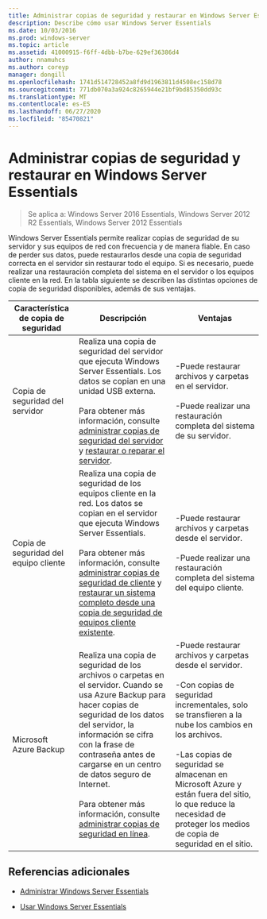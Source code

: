 ```yaml
---
title: Administrar copias de seguridad y restaurar en Windows Server Essentials
description: Describe cómo usar Windows Server Essentials
ms.date: 10/03/2016
ms.prod: windows-server
ms.topic: article
ms.assetid: 41000915-f6ff-4dbb-b7be-629ef36386d4
author: nnamuhcs
ms.author: coreyp
manager: dongill
ms.openlocfilehash: 1741d514728452a8fd9d1963811d4508ec158d78
ms.sourcegitcommit: 771db070a3a924c8265944e21bf9bd85350dd93c
ms.translationtype: MT
ms.contentlocale: es-ES
ms.lasthandoff: 06/27/2020
ms.locfileid: "85470821"
---
```

# <a name="manage-backup-and-restore-in-windows-server-essentials"></a>Administrar copias de seguridad y restaurar en Windows Server Essentials

>Se aplica a: Windows Server 2016 Essentials, Windows Server 2012 R2 Essentials, Windows Server 2012 Essentials

 Windows Server Essentials permite realizar copias de seguridad de su servidor y sus equipos de red con frecuencia y de manera fiable. En caso de perder sus datos, puede restaurarlos desde una copia de seguridad correcta en el servidor sin restaurar todo el equipo. Si es necesario, puede realizar una restauración completa del sistema en el servidor o los equipos cliente en la red. En la tabla siguiente se describen las distintas opciones de copia de seguridad disponibles, además de sus ventajas.

|Característica de copia de seguridad|Descripción|Ventajas|
|--------------------|-----------------|----------------|
|Copia de seguridad del servidor|Realiza una copia de seguridad del servidor que ejecuta Windows Server Essentials. Los datos se copian en una unidad USB externa.<br /><br /> Para obtener más información, consulte [administrar copias de seguridad del servidor](Manage-Server-Backup-in-Windows-Server-Essentials.md) y [restaurar o reparar el servidor](Restore-or-repair-your-server-running-Windows-Server-Essentials.md).|-Puede restaurar archivos y carpetas en el servidor.<br /><br /> -Puede realizar una restauración completa del sistema de su servidor.|
|Copia de seguridad del equipo cliente|Realiza una copia de seguridad de los equipos cliente en la red. Los datos se copian en el servidor que ejecuta Windows Server Essentials.<br /><br /> Para obtener más información, consulte [administrar copias de seguridad de cliente](Manage-Client-Computer-Backup-in-Windows-Server-Essentials.md) y [restaurar un sistema completo desde una copia de seguridad de equipos cliente existente](Restore-a-full-system-from-an-existing-client-computer-backup.md).|-Puede restaurar archivos y carpetas desde el servidor.<br /><br /> -Puede realizar una restauración completa del sistema del equipo cliente.|
| Microsoft Azure Backup|Realiza una copia de seguridad de los archivos o carpetas en el servidor. Cuando se usa Azure Backup para hacer copias de seguridad de los datos del servidor, la información se cifra con la frase de contraseña antes de cargarse en un centro de datos seguro de Internet.<br /><br /> Para obtener más información, consulte [administrar copias de seguridad en línea](Manage-Online-Backup-in-Windows-Server-Essentials.md).|-Puede restaurar archivos y carpetas desde el servidor.<br /><br /> -Con copias de seguridad incrementales, solo se transfieren a la nube los cambios en los archivos.<br /><br /> -Las copias de seguridad se almacenan en Microsoft Azure y están fuera del sitio, lo que reduce la necesidad de proteger los medios de copia de seguridad en el sitio.|

## <a name="additional-references"></a>Referencias adicionales

-   [Administrar Windows Server Essentials](Manage-Windows-Server-Essentials.md)

-   [Usar Windows Server Essentials](../use/Use-Windows-Server-Essentials.md)
